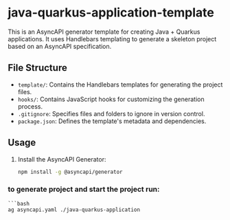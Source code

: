 # java-quarkus-application-template

This is an AsyncAPI generator template for creating Java + Quarkus applications. It uses Handlebars templating to generate a skeleton project based on an AsyncAPI specification.

## File Structure
- `template/`: Contains the Handlebars templates for generating the project files.
- `hooks/`: Contains JavaScript hooks for customizing the generation process.
- `.gitignore`: Specifies files and folders to ignore in version control.
- `package.json`: Defines the template's metadata and dependencies.

## Usage
1. Install the AsyncAPI Generator:
   ```bash
   npm install -g @asyncapi/generator


### to generate project and start the project run: 
	```bash
	ag asyncapi.yaml ./java-quarkus-application